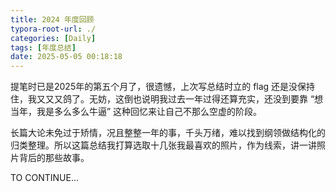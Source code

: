 ```yaml
---
title: 2024 年度回顾
typora-root-url: ./
categories: [Daily]
tags: [年度总结]
date: 2025-05-05 00:18:18
---
```


提笔时已是2025年的第五个月了，很遗憾，上次写总结时立的 flag 还是没保持住，我又又又鸽了。无妨，这倒也说明我过去一年过得还算充实，还没到要靠 “想当年，我是多么多么牛逼” 这种回忆来让自己不那么空虚的阶段。

长篇大论未免过于矫情，况且整整一年的事，千头万绪，难以找到纲领做结构化的归类整理。所以这篇总结我打算选取十几张我最喜欢的照片，作为线索，讲一讲照片背后的那些故事。

TO CONTINUE...